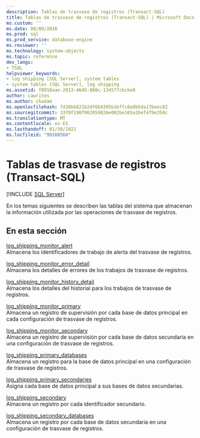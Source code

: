 ```yaml
---
description: Tablas de trasvase de registros (Transact-SQL)
title: Tablas de trasvase de registros (Transact-SQL) | Microsoft Docs
ms.custom: ''
ms.date: 08/09/2016
ms.prod: sql
ms.prod_service: database-engine
ms.reviewer: ''
ms.technology: system-objects
ms.topic: reference
dev_langs:
- TSQL
helpviewer_keywords:
- log shipping [SQL Server], system tables
- system tables [SQL Server], log shipping
ms.assetid: f8910aae-2013-4645-880c-134577cbcbe0
author: cawrites
ms.author: chadam
ms.openlocfilehash: 7d36bb821b2df6b4305b1bffc0a9b5da17beec82
ms.sourcegitcommit: 33f0f190f962059826e002be165a2bef4f9e350c
ms.translationtype: MT
ms.contentlocale: es-ES
ms.lasthandoff: 01/30/2021
ms.locfileid: "99160560"
---
```

# <a name="log-shipping-tables-transact-sql"></a>Tablas de trasvase de registros (Transact-SQL)
[!INCLUDE [SQL Server](../../includes/applies-to-version/sqlserver.md)]

  En los temas siguientes se describen las tablas del sistema que almacenan la información utilizada por las operaciones de trasvase de registros.  
  
## <a name="in-this-section"></a>En esta sección  
 [log_shipping_monitor_alert](../../relational-databases/system-tables/log-shipping-monitor-alert-transact-sql.md)  
 Almacena los identificadores de trabajo de alerta del trasvase de registros.  
  
 [log_shipping_monitor_error_detail](../../relational-databases/system-tables/log-shipping-monitor-error-detail-transact-sql.md)  
 Almacena los detalles de errores de los trabajos de trasvase de registros.  
  
 [log_shipping_monitor_history_detail](../../relational-databases/system-tables/log-shipping-monitor-history-detail-transact-sql.md)  
 Almacena los detalles del historial para los trabajos de trasvase de registros.  
  
 [log_shipping_monitor_primary](../../relational-databases/system-tables/log-shipping-monitor-primary-transact-sql.md)  
 Almacena un registro de supervisión por cada base de datos principal en cada configuración de trasvase de registros.  
  
 [log_shipping_monitor_secondary](../../relational-databases/system-tables/log-shipping-monitor-secondary-transact-sql.md)  
 Almacena un registro de supervisión por cada base de datos secundaria en una configuración de trasvase de registros.  
  
 [log_shipping_primary_databases](../../relational-databases/system-tables/log-shipping-primary-databases-transact-sql.md)  
 Almacena un registro para la base de datos principal en una configuración de trasvase de registros.  
  
 [log_shipping_primary_secondaries](../../relational-databases/system-tables/log-shipping-primary-secondaries-transact-sql.md)  
 Asigna cada base de datos principal a sus bases de datos secundarias.  
  
 [log_shipping_secondary](../../relational-databases/system-tables/log-shipping-secondary-transact-sql.md)  
 Almacena un registro por cada identificador secundario.  
  
 [log_shipping_secondary_databases](../../relational-databases/system-tables/log-shipping-secondary-databases-transact-sql.md)  
 Almacena un registro por cada base de datos secundaria en una configuración de trasvase de registros.  
  
  
